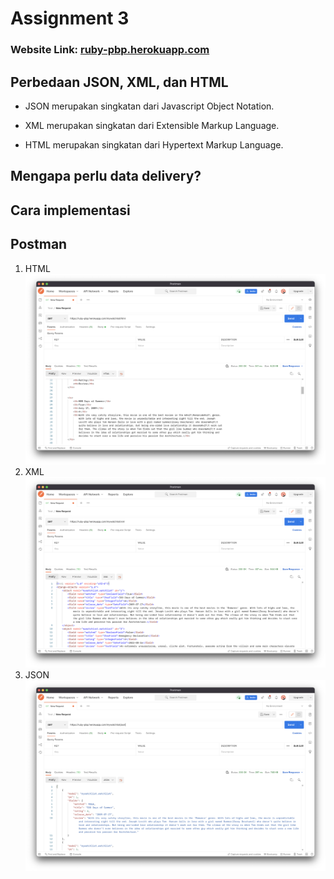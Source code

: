 <!-- Membuat sebuah README.md yang berisi tautan menuju aplikasi Heroku yang sudah kamu deploy serta jawaban dari beberapa pertanyaan berikut:
 Jelaskan perbedaan antara JSON, XML, dan HTML!
 Jelaskan mengapa kita memerlukan data delivery dalam pengimplementasian sebuah platform?
 Jelaskan bagaimana cara kamu mengimplementasikan checklist di atas.
 Mengakses tiga URL di poin 6 menggunakan Postman, menangkap screenshot, dan menambahkannya ke dalam README.md
 Menambahkan unit test pada tests.py untuk menguji bahwa tiga URL di poin 6 dapat mengembalikan respon HTTP 200 OK
 -->

# Assignment 3

### Website Link: [ruby-pbp.herokuapp.com](https://ruby-pbp.herokuapp.com/)

## Perbedaan JSON, XML, dan HTML

- JSON merupakan singkatan dari Javascript Object Notation.

- XML merupakan singkatan dari Extensible Markup Language.

- HTML merupakan singkatan dari Hypertext Markup Language.

## Mengapa perlu data delivery?

## Cara implementasi

## Postman

1. HTML
   ![/mywatchlist/html](/public/images/mywatchlist_html.png)
2. XML
   ![/mywatchlist/xml](/public/images/mywatchlist_xml.png)
3. JSON
   ![/mywatchlist/json](/public/images/mywatchlist_json.png)
